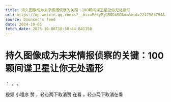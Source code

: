 ```yaml
---
title: 持久图像成为未来情报侦察的关键：100颗间谍卫星让你无处遁形
url: https://mp.weixin.qq.com/s?__biz=MzkyMjQ5ODk5OA==&mid=2247503794&idx=1&sn=356718d93b27da1b35fae93730a97bff
source: Doonsec's feed
date: 2024-10-05
fetch_date: 2025-10-06T18:50:44.841158
---
```


# 持久图像成为未来情报侦察的关键：100颗间谍卫星让你无处遁形

：
，
。

视频
小程序
赞
，轻点两下取消赞
在看
，轻点两下取消在看